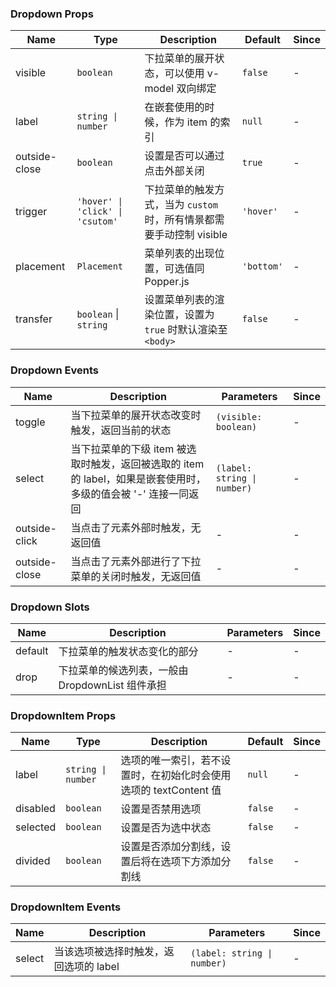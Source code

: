 ### Dropdown Props

| Name          | Type              | Description                                                                                                      | Default   | Since |
| ------------- | ----------------- | --------------------------------------------------------------------------------------------------------- | -------- | --- |
| visible       | `boolean`           | 下拉菜单的展开状态，可以使用 v-model 双向绑定                                                             | `false`    | - |
| label         | `string \| number`  | 在嵌套使用的时候，作为 item 的索引                                                                        | `null`     | - |
| outside-close | `boolean`           | 设置是否可以通过点击外部关闭                                                                              | `true`     | - |
| trigger       | `'hover' \| 'click' \| 'csutom'`            | 下拉菜单的触发方式，当为 `custom` 时，所有情景都需要手动控制 visible | `'hover'`  | - |
| placement     | `Placement`            | 菜单列表的出现位置，可选值同 Popper.js                                                                    | `'bottom'` | - |
| transfer      | `boolean` \| `string` | 设置菜单列表的渲染位置，设置为 `true` 时默认渲染至 `<body>`                                           | `false`    | - |

### Dropdown Events

| Name             | Description                                                                                                            | Parameters    | Since |
| ---------------- | --------------------------------------------------------------------------------------------------------------- | ------- | --- |
| toggle        | 当下拉菜单的展开状态改变时触发，返回当前的状态                                                                  | `(visible: boolean)` | - |
| select        | 当下拉菜单的下级 item 被选取时触发，返回被选取的 item 的 label，如果是嵌套使用时，多级的值会被 '-' 连接一同返回 | `(label: string \| number)`   | - |
| outside-click | 当点击了元素外部时触发，无返回值                                                                                | -       | - |
| outside-close | 当点击了元素外部进行了下拉菜单的关闭时触发，无返回值                                                            | -       | - |

### Dropdown Slots

| Name    | Description                                             | Parameters | Since |
| ------- | ------------------------------------------------ | --- | --- |
| default | 下拉菜单的触发状态变化的部分         | - | - |
| drop    | 下拉菜单的候选列表，一般由 DropdownList 组件承担 | - | - |

### DropdownItem Props

| Name     | Type             | Description                                                              | Default | Since |
| -------- | ---------------- | ----------------------------------------------------------------- | ------ | --- |
| label    | `string \| number` | 选项的唯一索引，若不设置时，在初始化时会使用选项的 textContent 值 | `null`   | - |
| disabled | `boolean`          | 设置是否禁用选项                                                  | `false`  | - |
| selected | `boolean`          | 设置是否为选中状态                                                | `false`  | - |
| divided  | `boolean`          | 设置是否添加分割线，设置后将在选项下方添加分割线                  | `false`  | - |

### DropdownItem Events

| Name      | Description                                   | Parameters  | Since |
| --------- | -------------------------------------- | ----- | --- |
| select | 当该选项被选择时触发，返回选项的 label | `(label: string \| number)` | - |
